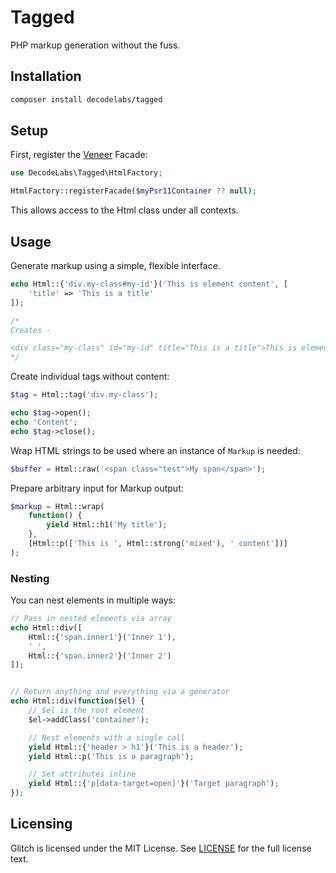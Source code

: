 # Tagged
PHP markup generation without the fuss.


## Installation
```bash
composer install decodelabs/tagged
```

## Setup

First, register the [Veneer](https://github.com/decodelabs/veneer) Facade:

```php
use DecodeLabs\Tagged\HtmlFactory;

HtmlFactory::registerFacade($myPsr11Container ?? null);
```

This allows access to the Html class under all contexts.

## Usage

Generate markup using a simple, flexible interface.

```php
echo Html::{'div.my-class#my-id'}('This is element content', [
    'title' => 'This is a title'
]);

/*
Creates -

<div class="my-class" id="my-id" title="This is a title">This is element content</div>
*/
```

Create individual tags without content:

```php
$tag = Html::tag('div.my-class');

echo $tag->open();
echo 'Content';
echo $tag->close();
```

Wrap HTML strings to be used where an instance of <code>Markup</code> is needed:

```php
$buffer = Html::raw('<span class="test">My span</span>');
```

Prepare arbitrary input for Markup output:

```php
$markup = Html::wrap(
    function() {
        yield Html::h1('My title');
    },
    [Html::p(['This is ', Html::strong('mixed'), ' content'])]
);
```


### Nesting

You can nest elements in multiple ways:

```php
// Pass in nested elements via array
echo Html::div([
    Html::{'span.inner1'}('Inner 1'),
    ' ',
    Html::{'span.inner2'}('Inner 2')
]);


// Return anything and everything via a generator
echo Html::div(function($el) {
    // $el is the root element
    $el->addClass('container');

    // Nest elements with a single call
    yield Html::{'header > h1'}('This is a header');
    yield Html::p('This is a paragraph');

    // Set attributes inline
    yield Html::{'p[data-target=open]'}('Target paragraph');
});
```


## Licensing
Glitch is licensed under the MIT License. See [LICENSE](./LICENSE) for the full license text.
